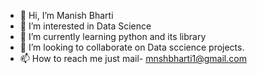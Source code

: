 - 👋 Hi, I’m Manish Bharti
- 👀 I’m interested in Data Science
- 🌱 I’m currently learning python and its library
- 💞️ I’m looking to collaborate on Data sccience projects.
- 📫 How to reach me just mail- mnshbharti1@gmail.com

<!---
Mnsbharti/Mnsbharti is a ✨ special ✨ repository because its `README.md` (this file) appears on your GitHub profile.
You can click the Preview link to take a look at your changes.
--->
